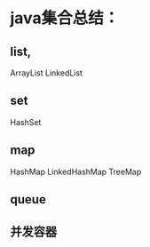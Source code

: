 # java集合总结：

## list,
ArrayList
LinkedList

## set
HashSet

## map
HashMap
LinkedHashMap
TreeMap

## queue

## 并发容器

